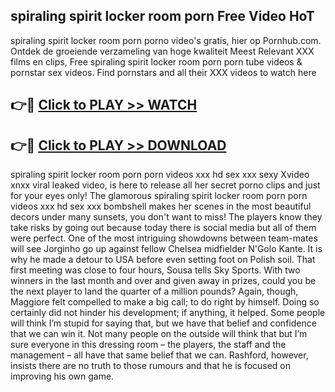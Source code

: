 ## spiraling spirit locker room porn Free Video HoT 

spiraling spirit locker room porn porno video's gratis, hier op Pornhub.com. Ontdek de groeiende verzameling van hoge kwaliteit Meest Relevant XXX films en clips,
Free spiraling spirit locker room porn porn tube videos & pornstar sex videos. Find pornstars and all their XXX videos to watch here


## 👉🔴 [Click to PLAY >> WATCH](http://us.freeplayer.one?title=spiraling_spirit_locker_room_porn&ref=16D)

## 👉🔴 [Click to PLAY >> DOWNLOAD](http://us.freeplayer.one?title=spiraling_spirit_locker_room_porn&ref=16D)


spiraling spirit locker room porn porn videos xxx hd sex xxx sexy Xvideo xnxx viral leaked video, is here to release all her secret porno clips and just for your eyes only! The glamorous spiraling spirit locker room porn porn videos xxx hd sex xxx bombshell makes her scenes in the most beautiful decors under many sunsets, you don't want to miss! The players know they take risks by going out because today there is social media but all of them were perfect. One of the most intriguing showdowns between team-mates will see Jorginho go up against fellow Chelsea midfielder N'Golo Kante. It is why he made a detour to USA before even setting foot on Polish soil. That first meeting was close to four hours, Sousa tells Sky Sports. With two winners in the last month and over and given away in prizes, could you be the next player to land the quarter of a million pounds? Again, though, Maggiore felt compelled to make a big call; to do right by himself. Doing so certainly did not hinder his development; if anything, it helped. Some people will think I’m stupid for saying that, but we have that belief and confidence that we can win it. Not many people on the outside will think that but I’m sure everyone in this dressing room – the players, the staff and the management – all have that same belief that we can. Rashford, however, insists there are no truth to those rumours and that he is focused on improving his own game.